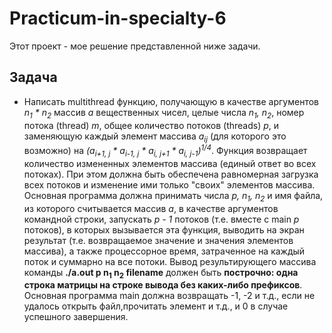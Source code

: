 # Practicum-in-specialty-6
Этот проект - мое решение представленной ниже задачи.

## Задача
- Написать multithread функцию, получающую в качестве аргументов *n<sub>1</sub> * n<sub>2</sub>* массив *a* вещественных чисел, целые числа *n<sub>1</sub>, n<sub>2</sub>*,
номер потока (thread) *m*, общее количество потоков (threads) *p*,
и заменяющую каждый элемент массива *a<sub>ij</sub>* (для которого это возможно) на *(a<sub>i+1, j</sub> * a<sub>i-1, j</sub> * a<sub>i, j+1</sub> * a<sub>i, j-1</sub>)<sup>1/4</sup>*. Функция возвращает количество измененных элементов
массива (единый ответ во всех потоках). При этом должна быть обеспечена равномерная загрузка всех потоков и изменение ими только "своих" элементов массива.
Основная программа должна принимать числа *p, n<sub>1</sub>, n<sub>2</sub>* и имя файла, из которого считывается массив *a*, в качестве аргументов командной строки, запускать *p - 1* потоков (т.е. вместе с main *p* потоков),
в которых вызывается эта функция, выводить на экран результат (т.е. возвращаемое значение и значения элементов массива), а также процессорное время, затраченное на каждый поток и суммарно на все потоки. Вывод результирующего массива команды **./a.out p n<sub>1</sub> n<sub>2</sub> filename**
должен быть **построчно: одна строка матрицы на строке вывода без каких-либо префиксов**. Основная программа main  должна возвращать -1, -2 и т.д.,
если не удалось открыть файл,прочитать элемент и т.д., и 0 в случае успешного завершения.
